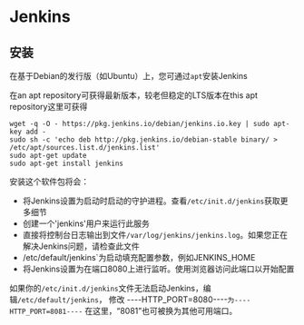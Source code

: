 # Jenkins

## 安装

在基于Debian的发行版（如Ubuntu）上，您可通过`apt`安装Jenkins

在an apt repository可获得最新版本，较老但稳定的LTS版本在this apt repository这里可获得

```
wget -q -O - https://pkg.jenkins.io/debian/jenkins.io.key | sudo apt-key add -
sudo sh -c 'echo deb http://pkg.jenkins.io/debian-stable binary/ > /etc/apt/sources.list.d/jenkins.list'
sudo apt-get update
sudo apt-get install jenkins
```

安装这个软件包将会：

+ 将Jenkins设置为启动时启动的守护进程。查看`/etc/init.d/jenkins`获取更多细节
+ 创建一个'jenkins'用户来运行此服务
+ 直接将控制台日志输出到文件`/var/log/jenkins/jenkins.log`。如果您正在解决Jenkins问题，请检查此文件
+ /etc/default/jenkins`为启动填充配置参数，例如JENKINS_HOME
+ 将Jenkins设置为在端口8080上进行监听。使用浏览器访问此端口以开始配置

如果你的`/etc/init.d/jenkins`文件无法启动Jenkins，编辑`/etc/default/jenkins`， 修改 ----HTTP_PORT=8080----`为----HTTP_PORT=8081----` 在这里，“8081”也可被换为其他可用端口。

